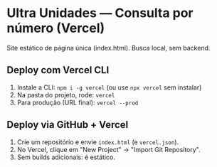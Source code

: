 # Ultra Unidades — Consulta por número (Vercel)

Site estático de página única (index.html). Busca local, sem backend.

## Deploy com Vercel CLI
1. Instale a CLI: `npm i -g vercel` (ou use `npx vercel` sem instalar)
2. Na pasta do projeto, rode: `vercel`
3. Para produção (URL final): `vercel --prod`

## Deploy via GitHub + Vercel
1. Crie um repositório e envie `index.html` (e `vercel.json`).
2. No Vercel, clique em "New Project" → "Import Git Repository".
3. Sem builds adicionais: é estático.
